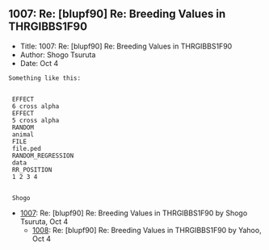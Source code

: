 ## 1007: Re: [blupf90] Re: Breeding Values in THRGIBBS1F90

- Title: 1007: Re: [blupf90] Re: Breeding Values in THRGIBBS1F90
- Author: Shogo Tsuruta
- Date: Oct 4
```
Something like this:


 EFFECT
 6 cross alpha
 EFFECT
 5 cross alpha
 RANDOM
 animal
 FILE
 file.ped
 RANDOM_REGRESSION
 data
 RR_POSITION
 1 2 3 4


 Shogo
```

- [1007](1007.md): Re: [blupf90] Re: Breeding Values in THRGIBBS1F90 by Shogo Tsuruta, Oct 4
    - [1008](1008.md): Re: [blupf90] Re: Breeding Values in THRGIBBS1F90 by Yahoo, Oct 4
